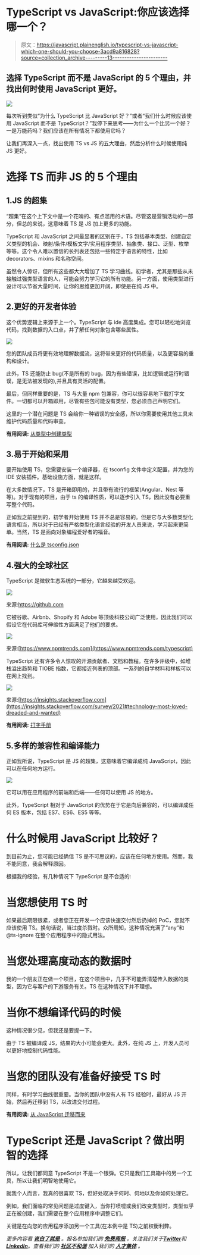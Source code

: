 # TypeScript vs JavaScript:你应该选择哪一个？

> 原文：<https://javascript.plainenglish.io/typescript-vs-javascript-which-one-should-you-choose-3acd9a816828?source=collection_archive---------13----------------------->

## 选择 TypeScript 而不是 JavaScript 的 5 个理由，并找出何时使用 JavaScript 更好。

![](img/69b674849ee629d76adcec41515b8ef3.png)

每次听到类似“为什么 TypeScript 比 JavaScript 好？”或者“我们什么时候应该使用 JavaScript 而不是 TypeScript？”我停下来思考——为什么一个比另一个好？一是万能药吗？我们应该在所有情况下都使用它吗？

让我们再深入一点，找出使用 TS vs JS 的五大理由，然后分析什么时候使用纯 JS 更好。

# 选择 TS 而非 JS 的 5 个理由

## 1.JS 的超集

“超集”在这个上下文中是一个花哨的、有点滥用的术语。尽管这是营销活动的一部分，但总的来说，这意味着 TS 是 JS 加上更多的功能。

TypeScript 和 JavaScript 之间最显著的区别在于，TS 包括基本类型、创建自定义类型的机会、映射/条件/模板文字/实用程序类型、抽象类、接口、泛型、枚举等等。这个令人难以置信的长列表还包括一些特定于语言的特性，比如 decorators、mixins 和名称空间。

虽然令人惊讶，但所有这些都大大增加了 TS 学习曲线。初学者，尤其是那些从未接触过强类型语言的人，可能会努力学习它的所有功能。另一方面，使用类型进行设计可以节省大量时间，让你的思维更加开阔，即使是在纯 JS 中。

## 2.更好的开发者体验

这个优势逻辑上来源于上一个。TypeScript 与 ide 高度集成。您可以轻松地浏览代码，找到数据的入口点，并了解任何对象包含哪些属性。

![](img/f885942dbf33985db25379665685361e.png)

您的团队成员将更有效地理解数据流，这将带来更好的代码质量，以及更容易的重构和设计。

此外，TS 还能防止 bug(不是所有的 bug，因为有些错误，比如逻辑或运行时错误，是无法被发现的),并且具有灵活的配置。

最后，但同样重要的是，TS 与大量 npm 包兼容，你可以很容易地下载打字文件。一切都可以开箱即用，尽管有些包可能没有类型，您必须自己声明它们。

这里的一个潜在问题是 TS 会给你一种错误的安全感，所以你需要使用其他工具来维护代码质量和代码审查。

**有用阅读:** [从类型中创建类型](https://www.typescriptlang.org/docs/handbook/2/types-from-types.html)

## 3.易于开始和采用

要开始使用 TS，您需要安装一个编译器，在 tsconfig 文件中定义配置，并为您的 IDE 安装插件。基础设施方面，就是这样。

在大多数情况下，TS 是开箱即用的，并且带有流行的框架(Angular、Nest 等等)。对于现有的项目，由于 ts 的编译性质，可以逐步引入 TS，因此没有必要重写整个代码。

正如我之前提到的，初学者开始使用 TS 并不总是容易的。但是它与大多数类型化语言相当，所以对于已经有严格类型化语言经验的开发人员来说，学习起来更简单。当然，TS 是面向对象编程爱好者的福音。

**有用阅读:** [什么是 tsconfig.json](https://www.typescriptlang.org/docs/handbook/tsconfig-json.html)

## 4.强大的全球社区

TypeScript 是微软生态系统的一部分，它越来越受欢迎。

![](img/b3f02128e4657dce5b52de82e07a7225.png)

来源:https://github.com

它被谷歌、Airbnb、Shopify 和 Adobe 等顶级科技公司广泛使用，因此我们可以假设它在代码库可伸缩性方面满足了他们的要求。

![](img/9a5bdfe1e2007bd8c654d7a9064695e4.png)

来源:[https://www.npmtrends.com](https://www.npmtrends.com/typescript)

TypeScript 还有许多令人惊叹的开源贡献者、文档和教程。在许多评级中，如堆栈溢出趋势和 TIOBE 指数，它都接近列表的顶部。一系列的自学材料和样板可以在网上找到。

![](img/136fc362f583a63523a309964c95c59e.png)

来源:[https://insights.stackoverflow.com](https://insights.stackoverflow.com/survey/2021#technology-most-loved-dreaded-and-wanted)

**有用阅读:** [打字手册](https://www.typescriptlang.org/docs/handbook/intro.html)

## 5.多样的兼容性和编译能力

正如我所说，TypeScript 是 JS 的超集，这意味着它编译成纯 JavaScript，因此可以在任何地方运行。

![](img/a6a918c74ef6d98f1f4261d3166d1b48.png)

它可以用在应用程序的前端和后端——任何可以使用 JS 的地方。

此外，TypeScript 相对于 JavaScript 的优势在于它是向后兼容的，可以编译成任何 ES 版本，包括 ES7、ES6、ES5 等等。

# 什么时候用 JavaScript 比较好？

到目前为止，您可能已经确信 TS 是不可思议的，应该在任何地方使用。然而，我不能同意，我会解释原因。

根据我的经验，有几种情况下 TypeScript 是不合适的:

# 当您想使用 TS 时

如果最后期限很紧，或者您正在开发一个应该快速交付然后扔掉的 PoC，您就不应该使用 TS。换句话说，当过度杀戮时。众所周知，这种情况充满了“any”和@ts-ignore 在整个应用程序中的隐式用法。

# 当您处理高度动态的数据时

我的一个朋友正在做一个项目，在这个项目中，几乎不可能弄清楚传入数据的类型，因为它与客户的下游服务有关。TS 在这种情况下并不理想。

# 当你不想编译代码的时候

这种情况很少见，但我还是要提一下。

由于 TS 被编译成 JS，结果的大小可能会更大。此外，在纯 JS 上，开发人员可以更好地控制代码性能。

# 当您的团队没有准备好接受 TS 时

同样，有时学习曲线很重要。当你的团队中没有人有 TS 经验时，最好从 JS 开始，然后再迁移到 TS，以改进交付过程。

**有用阅读:** [从 JavaScript 迁移而来](https://www.typescriptlang.org/docs/handbook/migrating-from-javascript.html)

# TypeScript 还是 JavaScript？做出明智的选择

所以，让我们都同意 TypeScript 不是一个银弹。它只是我们工具箱中的另一个工具，所以让我们明智地使用它。

就我个人而言，我真的很喜欢 TS，但好处取决于何时、何地以及你如何处理它。

例如，我们面临的常见问题是过度键入，当你打喷嚏或我们改变类型时，类型似乎正在被创建，我们需要在整个应用程序中调整它们。

关键是在向您的应用程序添加另一个工具(在本例中是 TS)之前权衡利弊。

*更多内容看* [***说白了就是***](https://plainenglish.io/) *。报名参加我们的* [***免费周报***](http://newsletter.plainenglish.io/) *。关注我们关于*[***Twitter***](https://twitter.com/inPlainEngHQ)*和*[***LinkedIn***](https://www.linkedin.com/company/inplainenglish/)*。查看我们的* [***社区不和谐***](https://discord.gg/GtDtUAvyhW) *加入我们的* [***人才集体***](https://inplainenglish.pallet.com/talent/welcome) *。*
